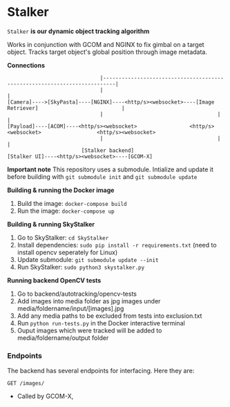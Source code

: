 # Stalker

`Stalker` **is our dynamic object tracking algorithm**

Works in conjunction with GCOM and NGINX to fix gimbal on a target object.
Tracks target object's global position through image metadata.

****Connections****

```
                              |--------------------------------------------------------------------------|
                              |                                                                          |
[Camera]---->[SkyPasta]----[NGINX]----<http/s><websocket>----[Image Retriever]                           |
                              |                                     |                                    |
[Payload]----[ACOM]----<http/s><websocket>                 <http/s><websocket>                  <http/s><websocket>
                              |                                     |                                    |
                        [Stalker backend]                      [Stalker UI]----<http/s><websocket>----[GCOM-X]
```

****Important note****
This repository uses a submodule. Intialize and update it before building with `git submodule init` and `git submodule update`

****Building & running the Docker image****
1. Build the image: `docker-compose build`
2. Run the image: `docker-compose up`

****Building & running SkyStalker****
1. Go to SkyStalker: `cd SkyStalker`
2. Install dependencies: `sudo pip install -r requirements.txt` (need to install opencv seperately for Linux)
3. Update submodule: `git submodule update --init`
4. Run SkyStalker: `sudo python3 skystalker.py`

****Running backend OpenCV tests****
1. Go to backend/autotracking/opencv-tests
2. Add images into media folder as jpg images under media/foldername/input/[images].jpg
3. Add any media paths to be excluded from tests into exclusion.txt
4. Run `python run-tests.py` in the Docker interactive terminal
5. Ouput images which were tracked will be added to media/foldername/output folder

### Endpoints
The backend has several endpoints for interfacing. Here they are:

`GET /images/`

- Called by GCOM-X, 
